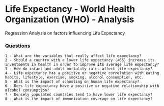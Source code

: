 # Life Expectancy - World Health Organization (WHO) - Analysis

Regression Analysis on factors influencing Life Expectancy

### Questions
```
1 - What are the variables that really affect life expectancy?
2 - Should a country with a lower life expectancy (<65) increase its investments in health in order to improve its average life expectancy?
3 - How do infant and adult mortality rates affect life expectancy?
4 - Life expectancy has a positive or negative correlation with eating habits, lifestyle, exercise, smoking, alcohol consumption, etc.
5 - What is the impact of schooling on human life expectancy?
6 - Does life expectancy have a positive or negative relationship with alcohol consumption?
7 - Densely populated countries tend to have lower life expectancy?
8 - What is the impact of immunization coverage on life expectancy?
```
